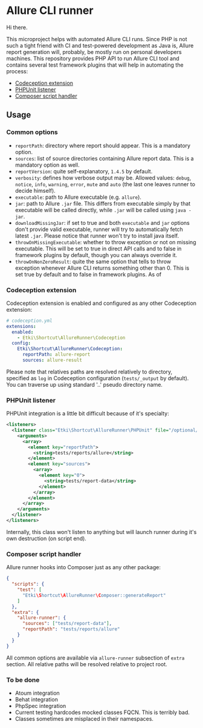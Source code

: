 # Allure CLI runner

Hi there.

This microproject helps with automated Allure CLI runs. Since PHP is not such a
tight friend with CI and test-powered development as Java is, Allure report
generation will, probably, be mostly run on personal developers machines. This
repository provides PHP API to run Allure CLI tool and contains several test
framework plugins that will help in automating the process:

* [Codeception extension](#codeception-extension)
* [PHPUnit listener](#phpunit-listener)
* [Composer script handler](#composer-script-handler)

## Usage

### Common options

* `reportPath`: directory where report should appear. This is a mandatory
option.
* `sources`: list of source directories containing Allure report data. This is
a mandatory option as well.
* `reportVersion`: quite self-explanatory, `1.4.5` by default.
* `verbosity`: defines how verbose output may be. Allowed values: `debug`,
`notice`, `info`, `warning`, `error`, `mute` and `auto` (the last one leaves
runner to decide himself).
* `executable`: path to Allure executable (e.g. `allure`).
* `jar`: path to Allure `.jar` file. This differs from executable simply by
that executable will be called directly, while `.jar` will be called using
`java -jar`.
* `downloadMissingJar`: if set to true and both `executable` and `jar` options
don't provide valid executable, runner will try to automatically fetch latest
`.jar`. Please notice that runner won't try to install java itself.
* `throwOnMissingExecutable`: whether to throw exception or not on missing
executable. This will be set to true in direct API calls and to false in
framework plugins by default, though you can always override it.
* `throwOnNonZeroResult`: quite the same option that tells to throw exception
whenever Allure CLI returns something other than 0. This is set true by default
and to false in framework plugins. As of 

### Codeception extension

Codeception extension is enabled and configured as any other Codeception
extension:

```yml
# codeception.yml
extensions:
  enabled:
    - Etki\Shortcut\AllureRunner\Codeception
  config:
    Etki\Shortcut\AllureRunner\Codeception:
      reportPath: allure-report
      sources: allure-result
```

Please note that relatives paths are resolved relatively to directory, specified
as `log` in Codeception configuration (`tests/_output` by default). You can
traverse up using standard '..' pseudo directory name.

### PHPUnit listener

PHPUnit integration is a little bit difficult because of it's specialty:

```xml
<listeners>
  <listener class="Etki\Shortcut\AllureRunner\PHPUnit" file="/optional/path/to/MyListener.php">
    <arguments>
      <array>
        <element key="reportPath">
          <string>tests/reports/allure</string>
        </element>
        <element key="sources">
          <array>
            <element key="0">
              <string>tests/report-data</string>
            </element>
          </array>
        </element>
      </array>
    </arguments>
  </listener>
</listeners>
```

Internally, this class won't listen to anything but will launch runner during
it's own destruction (on script end).

### Composer script handler

Allure runner hooks into Composer just as any other package:

```json
{
  "scripts": {
    "test": [
      "Etki\Shortcut\AllureRunner\Composer::generateReport"
    ]
  },
  "extra": {
    "allure-runner": {
      "sources": ["tests/report-data"],
      "reportPath": "tests/reports/allure"
    }
  }
}
```

All common options are available via `allure-runner` subsection of `extra`
section. All relative paths will be resolved relative to project root.

### To be done

* Atoum integration
* Behat integration
* PhpSpec integration
* Current testing hardcodes mocked classes FQCN. This is terribly bad.
* Classes sometimes are misplaced in their namespaces.
